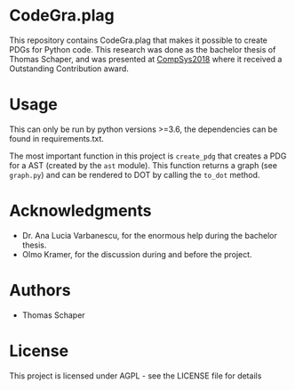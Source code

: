 # CodeGra.plag
This repository contains CodeGra.plag that makes it possible to create PDGs for
Python code. This research was done as the bachelor thesis of Thomas Schaper,
and was presented at [CompSys2018](https://www.aanmelder.nl/101005) where it
received a Outstanding Contribution award.

# Usage
This can only be run by python versions >=3.6, the dependencies can be found in
requirements.txt.

The most important function in this project is `create_pdg` that creates a PDG
for a AST (created by the `ast` module). This function returns a graph (see
`graph.py`) and can be rendered to DOT by calling the `to_dot` method.

# Acknowledgments
- Dr. Ana Lucia Varbanescu, for the enormous help during the bachelor thesis.
- Olmo Kramer, for the discussion during and before the project.

# Authors
- Thomas Schaper

# License
This project is licensed under AGPL - see the LICENSE file for details
